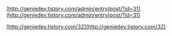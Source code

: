 [http://geniedev.tistory.com/admin/entry/post/?id=31](http://geniedev.tistory.com/admin/entry/post/?id=31)

[http://geniedev.tistory.com/32](http://geniedev.tistory.com/32)
